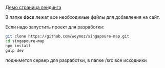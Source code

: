 [Демо страница лендинга](https://weymoz.github.io/singapoure-map)

В папке **docs** лежат все необходимые файлы для добавления на сайт.

Если надо запустить проект для разработки:
```bash
git clone https://github.com/weymoz/singapoure-map.git
cd singapoure-map 
npm install
gulp dev
```
поднимется сервер для разработки, 
в папке /src все исходники
